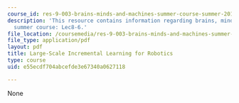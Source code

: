 ```yaml
---
course_id: res-9-003-brains-minds-and-machines-summer-course-summer-2015
description: 'This resource contains information regarding brains, minds and machines
  summer course: Lec8-6.'
file_location: /coursemedia/res-9-003-brains-minds-and-machines-summer-course-summer-2015/e55ecdf704abcefde3e67340a0627118_MITRES_9_003SUM15_Lec8-6.pdf
file_type: application/pdf
layout: pdf
title: Large-Scale Incremental Learning for Robotics
type: course
uid: e55ecdf704abcefde3e67340a0627118

---
```

None